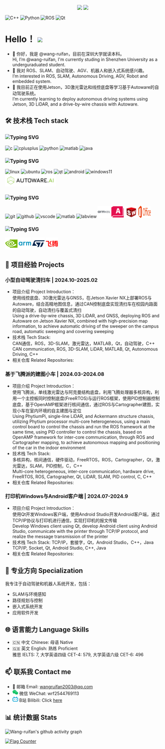 <p align = "center">
  <img src = "https://github-readme-stats.vercel.app/api?username=wang-ruifan&count_private=true&show_icons=true&hide=contribs">
  <img src = "https://github-readme-stats.vercel.app/api/top-langs/?username=wang-ruifan">
</p>

![C++](https://img.shields.io/badge/C%2B%2B-00599C?style=flat&logo=c%2B%2B&logoColor=white)
![Python](https://img.shields.io/badge/Python-3776AB?style=flat&logo=python&logoColor=white)
![ROS](https://img.shields.io/badge/ROS-22314E?style=flat&logo=ros&logoColor=white)
![Qt](https://img.shields.io/badge/Qt-41CD52?style=flat&logo=qt&logoColor=white)

# Hello！ <img src="https://raw.githubusercontent.com/MartinHeinz/MartinHeinz/master/wave.gif" width="30px">

- 👋 你好，我是 @wang-ruifan，目前在深圳大学就读本科。  
Hi, I’m @wang-ruifan, I'm currently studing in Shenzhen University as a underguraduated student.
- 👀 我对 ROS、SLAM、自动驾驶、AGV、机器人和嵌入式系统感兴趣。  
I’m interested in ROS, SLAM, Autonomous Driving, AGV, Robot and embedded system.
- 🌱 我目前正在使用Jetson，3D激光雷达和线控底盘等学习基于Autoware的自动驾驶系统。  
I’m currently learning to deploy autonomous driving systems using Jetson, 3D LiDAR, and a drive-by-wire chassis with Autoware.

## 🛠 技术栈 Tech stack

### ![Typing SVG](https://readme-typing-svg.demolab.com/?lines=Programing+languages&height=40&vCenter=true&font=Fira+Code&color=00599C)  

<p>
  <img src="https://cdn.jsdelivr.net/gh/devicons/devicon@latest/icons/c/c-original.svg" alt="c" width="40" height="40"/>
  <img src="https://cdn.jsdelivr.net/gh/devicons/devicon@latest/icons/cplusplus/cplusplus-original.svg" alt="cplusplus" width="40" height="40"/>
  <img src="https://cdn.jsdelivr.net/gh/devicons/devicon@latest/icons/python/python-original-wordmark.svg" alt="python" width="40" height="40"/>
  <img src="https://cdn.jsdelivr.net/gh/devicons/devicon@latest/icons/matlab/matlab-original.svg" alt="matlab" width="40" height="40"/>
  <img src="https://cdn.jsdelivr.net/gh/devicons/devicon@latest/icons/java/java-original-wordmark.svg" alt="java" width="40" height="40"/>
</p>

### ![Typing SVG](https://readme-typing-svg.demolab.com/?lines=Frameworks&height=40&vCenter=true&font=Fira+Code&color=FCC624)  

<p>
  <img src="https://cdn.jsdelivr.net/gh/devicons/devicon@latest/icons/linux/linux-original.svg" alt="linux" width="40" height="40"/>
  <img src="https://cdn.jsdelivr.net/gh/devicons/devicon@latest/icons/ubuntu/ubuntu-original-wordmark.svg" alt="ubuntu" width="40" height="40"/>
  <img src="https://cdn.jsdelivr.net/gh/devicons/devicon@latest/icons/ros/ros-original-wordmark.svg" alt="ros" width="40" height="40"/>
  <img src="https://cdn.jsdelivr.net/gh/devicons/devicon@latest/icons/qt/qt-original.svg" alt="qt" width="40" height="40"/>
  <img src="https://cdn.jsdelivr.net/gh/devicons/devicon@latest/icons/android/android-original-wordmark.svg" alt="android" width="40" height="40"/>
  <img src="https://cdn.jsdelivr.net/gh/devicons/devicon@latest/icons/windows11/windows11-original-wordmark.svg" alt="windows11" width="40" height="40"/>
  <img src="/icons/autoware.png" alt="autoware" height="40"/>
</p>

### ![Typing SVG](https://readme-typing-svg.demolab.com/?lines=Tools&height=40&vCenter=true&font=Fira+Code&color=F05032)  

<p>
  <img src="https://cdn.jsdelivr.net/gh/devicons/devicon@latest/icons/git/git-original-wordmark.svg" alt="git" width="40" height="40"/>
  <img src="https://cdn.jsdelivr.net/gh/devicons/devicon@latest/icons/github/github-original-wordmark.svg" alt="github" width="40" height="40"/>
  <img src="https://cdn.jsdelivr.net/gh/devicons/devicon@latest/icons/vscode/vscode-original-wordmark.svg" alt="vscode" width="40" height="40"/>
  <img src="https://cdn.jsdelivr.net/gh/devicons/devicon@latest/icons/matlab/matlab-original.svg" alt="matlab" width="40" height="40"/>
  <img src="https://cdn.jsdelivr.net/gh/devicons/devicon@latest/icons/labview/labview-original-wordmark.svg" alt="labview" width="40" height="40"/>
  <img src="/icons/armkeil.svg" alt="armkeil" width="40" height="40"/>
  <img src="/icons/autocad.svg" alt="autocad" width="40" height="40"/>
  <img src="/icons/solidworks.svg" alt="solidworks" width="40" height="40"/>
  <img src="/icons/office.svg" alt="office" width="40" height="40"/>
</p>

### ![Typing SVG](https://readme-typing-svg.demolab.com/?lines=Hardware&height=40&vCenter=true&font=Fira+Code&color=76B900)  

<p>
  <img src="/icons/nvidia.svg" alt="nvidia" width="40" height="40"/>
  <img src="/icons/arm.svg" alt="arm" width="40" height="40"/>
  <img src="/icons/stmicroelectronics.svg" alt="stmicroelectronics" width="40" height="40"/>
  <img src="/icons/phytium.svg" alt="phytium" width="40" height="40"/>
</p>

## 🚀 项目经验 Projects

### 小型自动驾驶清扫车 | 2024.10-2025.02
- 项目介绍 Project Introduction：  
  使用线控底盘、3D激光雷达与GNSS，在Jetson Xavier NX上部署ROS与Autoware，结合高精地图信息，通过CAN控制底盘实现清扫车在校园内路面的自动驾驶，自动清扫与覆盖式清扫  
  Using a drive-by-wire chassis, 3D LiDAR, and GNSS, deploying ROS and Autoware on Jetson Xavier NX, combined with high-precision map information, to achieve automatic driving of the sweeper on the campus road, automatic sweeping and covering sweeping
- 技术栈 Tech Stack:  
  CAN通信，ROS，3D-SLAM，激光雷达，MATLAB，Qt，自动驾驶，C++  
  CAN communication, ROS, 3D-SLAM, LiDAR, MATLAB, Qt, Autonomous Driving, C++
- 相关仓库 Related Repositories:  

### 基于飞腾派的建图小车 | 2024.03-2024.08
- 项目介绍 Project Introduction：  
  使用飞腾派，单线激光雷达与阿克曼结构底盘，利用飞腾处理器多核异构，利用一个主控板同时控制底盘(FreeRTOS)与运行ROS框架，使用PID控制器控制底盘，基于OpenAMP框架进行核间通信，通过ROS与Cartographer建图，实现小车在室内环境的自主建图与定位  
  Using PhytiumPi, single-line LiDAR, and Ackermann structure chassis, utilizing Phytium processor multi-core heterogeneous, using a main control board to control the chassis and run the ROS framework at the same time, using PID controller to control the chassis, based on OpenAMP framework for inter-core communication, through ROS and Cartographer mapping, to achieve autonomous mapping and positioning of the car in the indoor environment
- 技术栈 Tech Stack:  
  多核异构，核间通信，硬件驱动，FreeRTOS，ROS，Cartographer，Qt，激光雷达，SLAM，PID控制，C，C++  
  Multi-core heterogeneous, inter-core communication, hardware drive, FreeRTOS, ROS, Cartographer, Qt, LiDAR, SLAM, PID control, C, C++
- 相关仓库 Related Repositories:  
  
### 打印机Windows与Android客户端 | 2024.07-2024.9
- 项目介绍 Project Introduction：  
  使用Qt开发Windows客户端，使用Android Studio开发Android客户端，通过TCP/IP协议与打印机进行通信，实现打印机的报文传输  
  Develop Windows client using Qt, develop Android client using Android Studio, communicate with the printer through TCP/IP protocol, and realize the message transmission of the printer
- 技术栈 Tech Stack:
  TCP/IP，套接字，Qt，Android Studio，C++，Java  
  TCP/IP, Socket, Qt, Android Studio, C++, Java
- 相关仓库 Related Repositories:

## 🤖 专业方向 Specialization

我专注于自动驾驶和机器人系统开发，包括：

- SLAM与环境感知
- 路径规划与控制
- 嵌入式系统开发
- 应用软件开发

## 🌐 语言能力 Language Skills

- 🇨🇳 中文 Chinese: 母语 Native
- 🇬🇧 英文 English: 熟练 Proficient  
  雅思 IELTS: 7, 大学英语四级 CET-4: 579, 大学英语六级 CET-6: 496

## 📫 联系我 Contact me  

- 📧 邮箱 Email: wangruifan2003@qq.com  
- <img src="/icons/wechat.svg" width="18px"> 微信 WeChat: wrf2544769113  
- <img src="/icons/bilibili.svg" width="18px"> B站 Bilibili: Click [here](https://space.bilibili.com/208836991)

## 📊 统计数据 Stats
![Wang-ruifan's github activity graph](https://github-readme-activity-graph.vercel.app/graph?username=wang-ruifan&theme=github-compact)

<a href="https://info.flagcounter.com/KRvJ"><img src="https://s01.flagcounter.com/map/KRvJ/size_s/txt_000000/border_CCCCCC/pageviews_1/viewers_0/flags_0/" alt="Flag Counter" border="0"></a>
